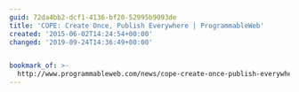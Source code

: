 ```yaml
---
guid: 72da4bb2-dcf1-4136-bf20-52995b9093de
title: 'COPE: Create Once, Publish Everywhere | ProgrammableWeb'
created: '2015-06-02T14:24:54+00:00'
changed: '2019-09-24T14:36:49+00:00'


bookmark_of: >-
  http://www.programmableweb.com/news/cope-create-once-publish-everywhere/2009/10/13
---
```




